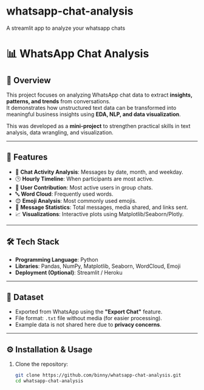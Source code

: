 # whatsapp-chat-analysis
A streamlit app to analyze your whatsapp chats

# 📊 WhatsApp Chat Analysis  

## 📌 Overview  
This project focuses on analyzing WhatsApp chat data to extract **insights, patterns, and trends** from conversations.  
It demonstrates how unstructured text data can be transformed into meaningful business insights using **EDA, NLP, and data visualization**.  

This was developed as a **mini-project** to strengthen practical skills in text analysis, data wrangling, and visualization.  

---

## 🚀 Features  
- 📅 **Chat Activity Analysis**: Messages by date, month, and weekday.  
- 🕒 **Hourly Timeline**: When participants are most active.  
- 👥 **User Contribution**: Most active users in group chats.  
- 🔤 **Word Cloud**: Frequently used words.  
- 😊 **Emoji Analysis**: Most commonly used emojis.  
- 🧾 **Message Statistics**: Total messages, media shared, and links sent.  
- 📈 **Visualizations**: Interactive plots using Matplotlib/Seaborn/Plotly.  

---

## 🛠️ Tech Stack  
- **Programming Language**: Python  
- **Libraries**: Pandas, NumPy, Matplotlib, Seaborn, WordCloud, Emoji  
- **Deployment (Optional)**: Streamlit / Heroku  

---

## 📂 Dataset  
- Exported from WhatsApp using the **"Export Chat"** feature.  
- File format: `.txt` file without media (for easier processing).  
- Example data is not shared here due to **privacy concerns**.  

---

## ⚙️ Installation & Usage  

1. Clone the repository:  
   ```bash
   git clone https://github.com/binny/whatsapp-chat-analysis.git
   cd whatsapp-chat-analysis

